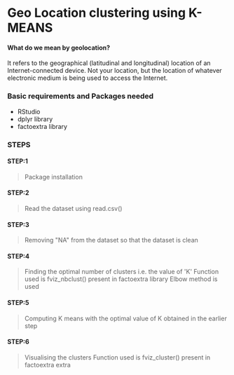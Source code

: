 # Geo Location clustering using K-MEANS

#### What do we mean by geolocation?

It refers to the geographical (latitudinal and longitudinal) location of an Internet-connected device. Not your location, but the location of whatever electronic medium is being used to access the Internet.



### Basic requirements and Packages needed

  - RStudio
  - dplyr library
  - factoextra library



### STEPS

#### STEP:1

>Package installation

#### STEP:2

> Read the dataset using read.csv()

#### STEP:3

> Removing "NA" from the dataset so that the dataset is clean

#### STEP:4

>Finding the optimal number of clusters i.e. the value of 'K'
>Function used is fviz_nbclust() present in factoextra library
>Elbow method is used

#### STEP:5

> Computing K means with the optimal value of K obtained in the earlier step

#### STEP:6

> Visualising the clusters 
> Function used is fviz_cluster() present in factoextra extra 
